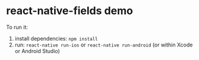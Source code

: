 # react-native-fields demo

To run it:

1. install dependencies: `npm install`
1. run: `react-native run-ios` or `react-native run-android` (or within Xcode or Android Studio)
